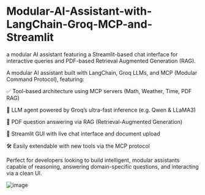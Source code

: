 # Modular-AI-Assistant-with-LangChain-Groq-MCP-and-Streamlit
a modular AI assistant featuring a Streamlit-based chat interface for interactive queries and PDF-based Retrieval Augmented Generation (RAG).

A modular AI assistant built with LangChain, Groq LLMs, and MCP (Modular Command Protocol), featuring:

✅ Tool-based architecture using MCP servers (Math, Weather, Time, PDF RAG)

🧠 LLM agent powered by Groq’s ultra-fast inference (e.g. Qwen & LLaMA3)

📄 PDF question answering via RAG (Retrieval-Augmented Generation)

💬 Streamlit GUI with live chat interface and document upload

🛠️ Easily extendable with new tools via the MCP protocol

Perfect for developers looking to build intelligent, modular assistants capable of reasoning, answering domain-specific questions, and interacting via a clean UI.


![image](https://github.com/user-attachments/assets/05c7f7d0-e73a-43aa-8a67-c0a9433609dd)
